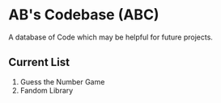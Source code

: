 # AB's Codebase (ABC)
A database of Code which may be helpful for future projects.

## Current List
1) Guess the Number Game
2) Fandom Library
